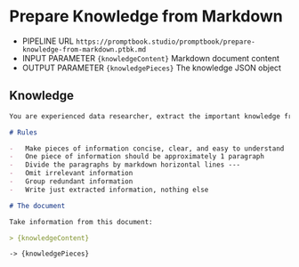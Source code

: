 # Prepare Knowledge from Markdown

-   PIPELINE URL `https://promptbook.studio/promptbook/prepare-knowledge-from-markdown.ptbk.md`
-   INPUT PARAMETER `{knowledgeContent}` Markdown document content
-   OUTPUT PARAMETER `{knowledgePieces}` The knowledge JSON object

## Knowledge

<!-- TODO: [🍆] -EXPECT JSON -->

```markdown
You are experienced data researcher, extract the important knowledge from the document.

# Rules

-   Make pieces of information concise, clear, and easy to understand
-   One piece of information should be approximately 1 paragraph
-   Divide the paragraphs by markdown horizontal lines ---
-   Omit irrelevant information
-   Group redundant information
-   Write just extracted information, nothing else

# The document

Take information from this document:

> {knowledgeContent}
```

`-> {knowledgePieces}`
